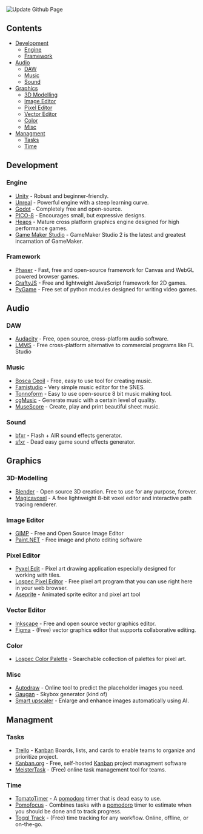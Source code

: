 ![Update Github Page](https://github.com/wujood/awesome-gamejam/workflows/Update%20Github%20Page/badge.svg)
## Contents
- [Development](#development)
  - [Engine](#engine)
  - [Framework](#framework)
- [Audio](#audio)
  - [DAW](#daw)
  - [Music](#music)
  - [Sound](#sound)
- [Graphics](#graphics)
  - [3D Modelling](#3d-modelling)
  - [Image Editor](#image-editor)
  - [Pixel Editor](#pixel-editor)
  - [Vector Editor](#vector-editor)
  - [Color](#color)
  - [Misc](#misc)
- [Managment](#managment)
  - [Tasks](#tasks)
  - [Time](#time)
  
## Development

### Engine
- [Unity](https://unity.com/) - Robust and beginner-friendly.
- [Unreal](https://www.unrealengine.com/) - Powerful engine with a steep learning curve.
- [Godot](https://godotengine.org/) - Completely free and open-source.
- [PICO-8](https://www.lexaloffle.com/pico-8.php) - Encourages small, but expressive designs.
- [Heaps](https://heaps.io/) - Mature cross platform graphics engine designed for high performance games.
- [Game Maker Studio](https://www.yoyogames.com/gamemaker) - GameMaker Studio 2 is the latest and greatest incarnation of GameMaker.

### Framework
- [Phaser](https://phaser.io/) - Fast, free and open-source framework for Canvas and WebGL powered browser games.
- [CraftyJS](https://craftyjs.com/) - Free and lightweight JavaScript framework for 2D games.
- [PyGame](https://www.pygame.org/) - Free set of python modules designed for writing video games.

## Audio

### DAW
- [Audacity](https://www.audacityteam.org/) - Free, open source, cross-platform audio software.
- [LMMS](https://lmms.io/) - Free cross-platform alternative to commercial programs like FL Studio

### Music
- [Bosca Ceoil](https://boscaceoil.net/) - Free, easy to use tool for creating music.
- [Famistudio](https://famistudio.org/) - Very simple music editor for the SNES.
- [Tonnoform](https://nikos1001.github.io/Tonnoform/) - Easy to use open-source 8 bit music making tool.
- [cgMusic](http://maciej.codeminion.com/2008/05/cgmusic-computers-create-music/) - Generate music with a certain level of quality.
- [MuseScore](https://musescore.org/) - Create, play and print beautiful sheet music.

### Sound
- [bfxr](https://www.bfxr.net/) - Flash + AIR sound effects generator.
- [sfxr](https://sfxr.me/) - Dead easy game sound effects generator.


## Graphics

### 3D-Modelling
- [Blender](https://www.blender.org/) - Open source 3D creation. Free to use for any purpose, forever.
- [Magicavoxel](https://www.voxelmade.com/magicavoxel/) - A free lightweight 8-bit voxel editor and interactive path tracing renderer.

### Image Editor
- [GIMP](https://www.gimp.org/) - Free and Open Source Image Editor
- [Paint.NET](https://www.getpaint.net/) - Free image and photo editing software
### Pixel Editor
- [Pyxel Edit](https://pyxeledit.com/) - Pixel art drawing application especially designed for working with tiles.
- [Lospec Pixel Editor](https://lospec.com/pixel-editor/) - Free pixel art program that you can use right here in your web browser.
- [Aseprite](https://www.aseprite.org/) - Animated sprite editor and pixel art tool

### Vector Editor
 - [Inkscape](https://inkscape.org/) - Free and open source vector graphics editor.
 - [Figma](https://www.figma.com/) - (Free) vector graphics editor that supports collaborative editing.
 
### Color
- [Lospec Color Palette](https://lospec.com/palette-list) - Searchable collection of palettes for pixel art.

### Misc
- [Autodraw](https://www.autodraw.com/) - Online tool to predict the placeholder images you need.
- [Gaugan](http://nvidia-research-mingyuliu.com/gaugan/) - Skybox generator (kind of)
- [Smart upscaler](https://icons8.com/upscaler) - Enlarge and enhance images automatically using AI.


## Managment

### Tasks
- [Trello](https://trello.com/) - [Kanban](https://de.wikipedia.org/wiki/Kanban) Boards, lists, and cards to enable teams to organize and prioritize project.
- [Kanban.org](https://kanboard.org/) - Free, self-hosted [Kanban](https://de.wikipedia.org/wiki/Kanban) project managment software
- [MeisterTask](https://www.meistertask.com/en) - (Free) online task management tool for teams.

### Time
- [TomatoTimer](https://tomato-timer.com/) - A [pomodoro](https://en.wikipedia.org/wiki/Pomodoro_Technique) timer that is dead easy to use.
- [Pomofocus](https://pomofocus.io/) - Combines tasks with a [pomodoro](https://en.wikipedia.org/wiki/Pomodoro_Technique) timer to estimate when you should be done and to track progress.
- [Toggl Track](https://toggl.com/track/) - (Free) time tracking for any workflow. Online, offline, or on-the-go.
